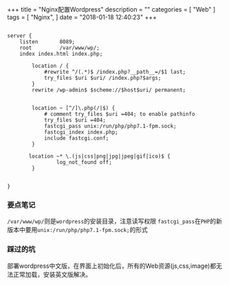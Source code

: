 +++
title = "Nginx配置Wordpress"
description = ""
categories = [
    "Web"
]
tags = [
    "Nginx",
]
date = "2018-01-18 12:40:23"
+++

```shell

server {
    listen       8089;
    root         /var/www/wp/;
    index index.html index.php;

        location / {
            #rewrite ^/(.*)$ /index.php?__path__=/$1 last;
            try_files $uri $uri/ /index.php?$args;
        }
        rewrite /wp-admin$ $scheme://$host$uri/ permanent;


        location ~ [^/]\.php(/|$) {
            # comment try_files $uri =404; to enable pathinfo
            try_files $uri =404;
            fastcgi_pass unix:/run/php/php7.1-fpm.sock;
            fastcgi_index index.php;
            include fastcgi.conf;
        }

       location ~* \.(js|css|png|jpg|jpeg|gif|ico)$ {
                log_not_found off;
        }


}

```

### 要点笔记
`/var/www/wp/`则是`wordpress`的安装目录，注意读写权限
`fastcgi_pass`在`PHP`的新版本中要用`unix:/run/php/php7.1-fpm.sock;`的形式

### 踩过的坑
部署wordpress中文版，在界面上初始化后，所有的Web资源(js,css,image)都无法正常加载，安装英文版解决。


